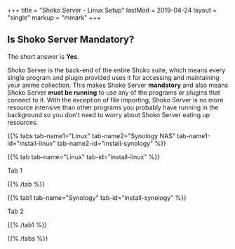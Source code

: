 +++
title = "Shoko Server - Linux Setup"
lastMod = 2019-04-24
layout = "single"
markup = "mmark"
+++

## Is Shoko Server Mandatory?

The short answer is **Yes**.

Shoko Server is the back-end of the entire Shoko suite, which means every single program and plugin provided uses it for accessing and maintaining your anime collection. This makes Shoko Server **mandatory** and also means Shoko Server **must be running** to use any of the programs or plugins that connect to it. With the exception of file importing, Shoko Server is no more resource intensive than other programs you probably have running in the background so you don't need to worry about Shoko Server eating up resources.

{{% tabs tab-name1="Linux" tab-name2="Synology NAS" tab-name1-id="install-linux" tab-name2-id="install-synology" %}}

{{% tab tab-name="Linux" tab-id="install-linux" %}}

Tab 1

{{% /tab %}}

{{% tab1 tab-name="Synology" tab-id="install-synology" %}}

Tab 2

{{% /tab1 %}}

{{% /tabs %}}
